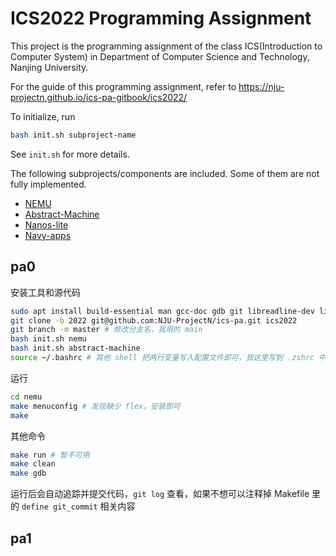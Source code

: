 # ICS2022 Programming Assignment

This project is the programming assignment of the class ICS(Introduction to Computer System)
in Department of Computer Science and Technology, Nanjing University.

For the guide of this programming assignment,
refer to https://nju-projectn.github.io/ics-pa-gitbook/ics2022/

To initialize, run
```bash
bash init.sh subproject-name
```
See `init.sh` for more details.

The following subprojects/components are included. Some of them are not fully implemented.

* [NEMU](https://github.com/NJU-ProjectN/nemu)
* [Abstract-Machine](https://github.com/NJU-ProjectN/abstract-machine)
* [Nanos-lite](https://github.com/NJU-ProjectN/nanos-lite)
* [Navy-apps](https://github.com/NJU-ProjectN/navy-apps)


## pa0

安装工具和源代码

```sh
sudo apt install build-essential man gcc-doc gdb git libreadline-dev libsdl2-dev llvm llvm-dev llvm-11 llvm-11-de
git clone -b 2022 git@github.com:NJU-ProjectN/ics-pa.git ics2022
git branch -m master # 修改分支名，我用的 main
bash init.sh nemu
bash init.sh abstract-machine
source ~/.bashrc # 其他 shell 把两行变量写入配置文件即可，我这里写到 .zshrc 中
```

运行

```sh
cd nemu
make menuconfig # 发现缺少 flex，安装即可
make
```

其他命令

```sh
make run # 暂不可用
make clean
make gdb
```

运行后会自动追踪并提交代码，`git log` 查看，如果不想可以注释掉 Makefile 里的 `define git_commit` 相关内容

## pa1